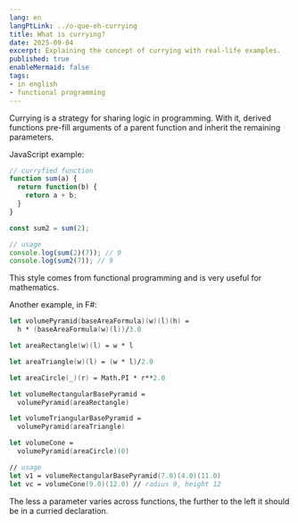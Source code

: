 ```yaml
---
lang: en
langPtLink: ../o-que-eh-currying
title: What is currying?
date: 2025-09-04
excerpt: Explaining the concept of currying with real-life examples.
published: true
enableMermaid: false
tags:
- in english
- functional programming
---
```


Currying is a strategy for sharing logic in programming. With it, derived functions pre-fill arguments of a parent function and inherit the remaining parameters.

JavaScript example:

```js
// curryfied function
function sum(a) {
  return function(b) {
    return a + b;
  }
}

const sum2 = sum(2);

// usage
console.log(sum(2)(7)); // 9
console.log(sum2(7)); // 9
```

This style comes from functional programming and is very useful for mathematics.

Another example, in F#:

```fs
let volumePyramid(baseAreaFormula)(w)(l)(h) = 
  h * (baseAreaFormula(w)(l))/3.0

let areaRectangle(w)(l) = w * l

let areaTriangle(w)(l) = (w * l)/2.0

let areaCircle(_)(r) = Math.PI * r**2.0

let volumeRectangularBasePyramid =
  volumePyramid(areaRectangle)

let volumeTriangularBasePyramid =
  volumePyramid(areaTriangle)

let volumeCone =
  volumePyramid(areaCircle)(0)

// usage
let v1 = volumeRectangularBasePyramid(7.0)(4.0)(11.0)
let vc = volumeCone(9.0)(12.0) // radius 9, height 12
```

The less a parameter varies across functions, the further to the left it should be in a curried declaration.
